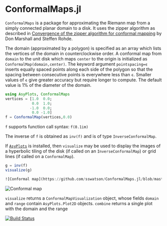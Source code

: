 # ConformalMaps.jl

`ConformalMaps` is a package for approximating the Riemann map from a
simply connected planar domain to a disk. It uses the zipper algorithm as
described in
[Convergence of the zipper algorithm for conformal mapping](http://arxiv.org/abs/math/0605532)
by Don Marshall and Steffen Rohde.

The domain (approximated by a polygon) is specified as an array which lists
the vertices of the domain in counterclockwise order. A conformal
map from `domain` to the unit disk which maps `center` to the origin
is initialized as `ConformalMap(domain,center)`. The keyword argument
`pointspacing=ϵ` inserts equally spaced points along each side of
the polygon so that the spacing between consecutive points is
everywhere less than `ϵ`. Smaller values of `ϵ` give greater accuracy
but require longer to compute. The default value is 1% of the diameter
of the domain. 

```julia
using AsyPlots, ConformalMaps
vertices = [1.0  0.0;
            0.0  1.0;
           -1.0  0.0;
            0.0 -1.0]
f = ConformalMap(vertices,0.0)
```

`f` supports function call syntax: `f(0.1im)`

The inverse of `f` is obtained as `inv(f)` and is of type
`InverseConformalMap`. 

If [`AsyPlots`](https://github.com/sswatson/AsyPlots.jl) is installed,
then `visualize` may be used to display the images of a hyperbolic
tiling of the disk (if called on an `InverseConformalMap`) or grid
lines (if called on a `ConformalMap`).

```julia
g = inv(f)
visualize(g) 

![Conformal map](https://github.com/sswatson/ConformalMaps.jl/blob/master/images/square.svg)
```

![Conformal map](https://github.com/sswatson/ConformalMaps.jl/blob/master/images/square.png)

`visualize` returns a `ConformalMapVisualization` object, whose
fields `domain` and `range` contain `AsyPlots.Plot2D` objects. 
`combine` returns a single plot with the domain and the range

[![Build Status](https://travis-ci.org/sswatson/ConformalMaps.jl.svg?branch=master)](https://travis-ci.org/sswatson/ConformalMaps.jl)
